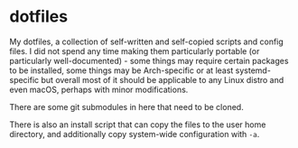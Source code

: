 # dotfiles

My dotfiles, a collection of self-written and self-copied scripts and config files.
I did not spend any time making them particularly portable (or particularly well-documented) -
some things may require certain packages to be installed,
some things may be Arch-specific or at least systemd-specific
but overall most of it should be applicable to any Linux distro and even macOS,
perhaps with minor modifications.

There are some git submodules in here that need to be cloned.

There is also an install script that can copy the files to the user home directory,
and additionally copy system-wide configuration with `-a`.
